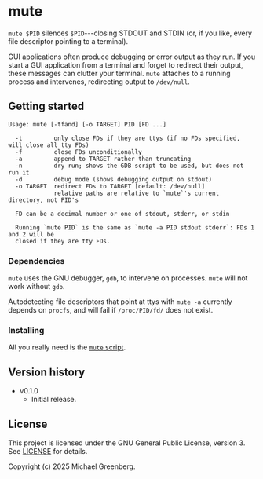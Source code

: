 # mute

`mute $PID` silences `$PID`---closing STDOUT and STDIN (or, if you
like, every file descriptor pointing to a terminal).

GUI applications often produce debugging or error output as they
run. If you start a GUI application from a terminal and forget to
redirect their output, these messages can clutter your
terminal. `mute` attaches to a running process and intervenes,
redirecting output to `/dev/null`.

## Getting started

```
Usage: mute [-tfand] [-o TARGET] PID [FD ...]

  -t         only close FDs if they are ttys (if no FDs specified, will close all tty FDs)
  -f         close FDs unconditionally
  -a         append to TARGET rather than truncating
  -n         dry run; shows the GDB script to be used, but does not run it
  -d         debug mode (shows debugging output on stdout)
  -o TARGET  redirect FDs to TARGET [default: /dev/null]
             relative paths are relative to `mute`'s current directory, not PID's

  FD can be a decimal number or one of stdout, stderr, or stdin

  Running `mute PID` is the same as `mute -a PID stdout stderr`: FDs 1 and 2 will be
  closed if they are tty FDs.
```

### Dependencies

`mute` uses the GNU debugger, `gdb`, to intervene on processes. `mute`
will not work without `gdb`.

Autodetecting file descriptors that point at ttys with `mute -a`
currently depends on `procfs`, and will fail if `/proc/PID/fd/` does
not exist.

### Installing

All you really need is the [`mute`
script](https://raw.githubusercontent.com/mgree/mute/main/mute).

## Version history

+ v0.1.0
  - Initial release.

## License

This project is licensed under the GNU General Public License,
version 3. See
[LICENSE](https://raw.githubusercontent.com/mgree/mute/main/LICENSE)
for details.

Copyright (c) 2025 Michael Greenberg.
